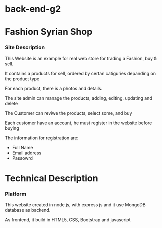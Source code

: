 # back-end-g2
# Fashion Syrian Shop
<h3>Site Description</h3>
<p>This Website is an example for real web store for trading a Fashion, buy & sell.</p>
<p>It contains a products for sell, ordered by certan catiguries depanding on the product type</p>
<p>For each product, there is a photos and details.</p>
<p>The site admin can manage the products, adding, editing, updating and delete</p>
<p>The Customer can reviwe the products, select some, and buy</p>
<p>Each customer have an account, he must register in the website before buying</p>
<p>The information for registration are:</p>
<ul>
<li>Full Name</li>
<li>Email address</li>
<li>Passowrd</li>
</ul>


# Technical Description
<h3>Platform</h3>
<p>This website created in node.js, with express js and it use MongoDB database as backend.</p>
<p>As frontend, it build in HTML5, CSS, Bootstrap and javascript</p>

